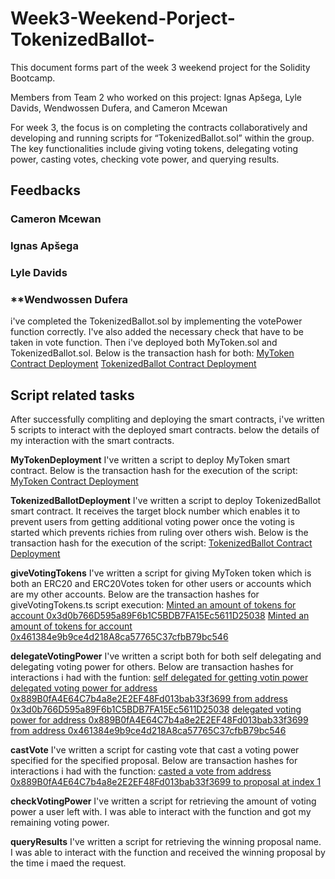 # Week3-Weekend-Porject-TokenizedBallot-

This document forms part of the week 3 weekend project for the Solidity Bootcamp.

Members from Team 2 who worked on this project: Ignas Apšega, Lyle Davids, Wendwossen Dufera, and Cameron Mcewan

For week 3, the focus is on completing the contracts collaboratively and developing and running scripts for “TokenizedBallot.sol” within the group. The key functionalities include giving voting tokens, delegating voting power, casting votes, checking vote power, and querying results.

## **Feedbacks**

### **Cameron Mcewan**

### **Ignas Apšega**

### **Lyle Davids**

### **Wendwossen Dufera
i've completed the TokenizedBallot.sol by implementing the votePower function correctly. I've also added the necessary check that have to be taken in vote function. Then i've deployed both MyToken.sol and TokenizedBallot.sol. Below is the transaction hash for both:
[MyToken Contract Deployment](https://sepolia.etherscan.io/tx/0xac4ba7a1df03178f44266604430d2b5c2c57da3713533bda155034636518693f)
[TokenizedBallot Contract Deployment](https://sepolia.etherscan.io/tx/0xe8e4bc0e2ac54edda9c56c759bf27b62ca95d8d553c04054962d86c2048fc422)

## **Script related tasks**
After successfully compliting and deploying the smart contracts, i've written 5 scripts to interact with the deployed smart contracts. below the details of my interaction with the smart contracts.

**MyTokenDeployment**
I've written a script to deploy MyToken smart contract. Below is the transaction hash for the execution of the script:
[MyToken Contract Deployment](https://sepolia.etherscan.io/tx/0xac4ba7a1df03178f44266604430d2b5c2c57da3713533bda155034636518693f)

**TokenizedBallotDeployment**
I've written a script to deploy TokenizedBallot smart contract. It receives the target block number which enables it to prevent users from getting additional voting power once the voting is started which prevents richies from ruling over others wish. Below is the transaction hash for the execution of the script:
[TokenizedBallot Contract Deployment](https://sepolia.etherscan.io/tx/0xe8e4bc0e2ac54edda9c56c759bf27b62ca95d8d553c04054962d86c2048fc422)

**giveVotingTokens**
I've written a script for giving MyToken token which is both an ERC20 and ERC20Votes token for other users or accounts which are my other accounts. Below are the transaction hashes for giveVotingTokens.ts script execution:
[Minted an amount of tokens for account 0x3d0b766D595a89F6b1C5BDB7FA15Ec5611D25038](https://sepolia.etherscan.io/tx/0xbd69c9279a4db3b2eac1e9f6417a8b7e47d2c5a7cb47f15b415928796d0bdddd)
[Minted an amount of tokens for account 0x461384e9b9ce4d218A8ca57765C37cfbB79bc546](https://sepolia.etherscan.io/tx/0x136387676681629952a7b03a454538b2dd4f25e15830852ca6bfcada446583b5)

**delegateVotingPower**
I've written a script both for both self delegating and delegating voting power for others. Below are transaction hashes for interactions i had with the funtion:
[self delegated for getting votin power](https://sepolia.etherscan.io/tx/0xbc298e0710fc2cf7db2ee70a779c2c734df9c97b5e2d3e5f8245cbc0b0522d15)
[delegated voting power for address 0x889B0fA4E64C7b4a8e2E2EF48Fd013bab33f3699 from address 0x3d0b766D595a89F6b1C5BDB7FA15Ec5611D25038](https://sepolia.etherscan.io/tx/0x5651ba8b8222bcbcf095dfec875800720c3ab8e856aa165e38f0f06975689ba4)
[delegated voting power for address 0x889B0fA4E64C7b4a8e2E2EF48Fd013bab33f3699 from address 0x461384e9b9ce4d218A8ca57765C37cfbB79bc546](https://sepolia.etherscan.io/tx/0x5fdd94368a3db84ab6bf43c5d97620db59e058d361227c8bf8e8e05ad5718f70)

**castVote**
I've written a script for casting vote that cast a voting power specified for the specified proposal. Below are transaction hashes for interactions i had with the function:
[casted a vote from address 0x889B0fA4E64C7b4a8e2E2EF48Fd013bab33f3699 to proposal at index 1](https://sepolia.etherscan.io/tx/0xcbc90a4752ad0a6d602ba93e39fbf58dabc59fc723afa59d28523a7721f05ea8)

**checkVotingPower**
I've written a script for retrieving the amount of voting power a user left with. I was able to interact with the function and got my remaining voting power.

**queryResults**
I've written a script for retrieving the winning proposal name. I was able to interact with the function and received the winning proposal by the time i maed the request.

